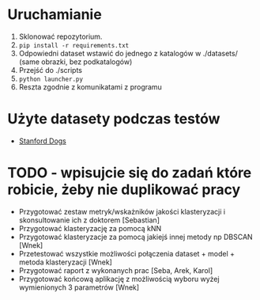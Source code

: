 # Uruchamianie

1. Sklonować repozytorium.
2. `pip install -r requirements.txt`
3. Odpowiedni dataset wstawić do jednego z katalogów w ./datasets/ (same obrazki, bez podkatalogów)
4. Przejść do ./scripts
5. ```python launcher.py```
6. Reszta zgodnie z komunikatami z programu

# Użyte datasety podczas testów
* [Stanford Dogs](http://vision.stanford.edu/aditya86/ImageNetDogs/images.tar)


# TODO - wpisujcie się do zadań które robicie, żeby nie duplikować pracy
* Przygotować zestaw metryk/wskażników jakości klasteryzacji i skonsultowanie ich z doktorem [Sebastian]
* Przygotować klasteryzację za pomocą kNN
* Przygotować klasteryzacje za pomocą jakiejś innej metody np DBSCAN [Wnek]
* Przetestować wszystkie możliwości połączenia dataset + model + metoda klasteryzacji [Wnek]
* Przygotować raport z wykonanych prac [Seba, Arek, Karol]
* Przygotować końcową aplikację z możliwością wyboru wyżej wymienionych 3 parametrów [Wnek]

